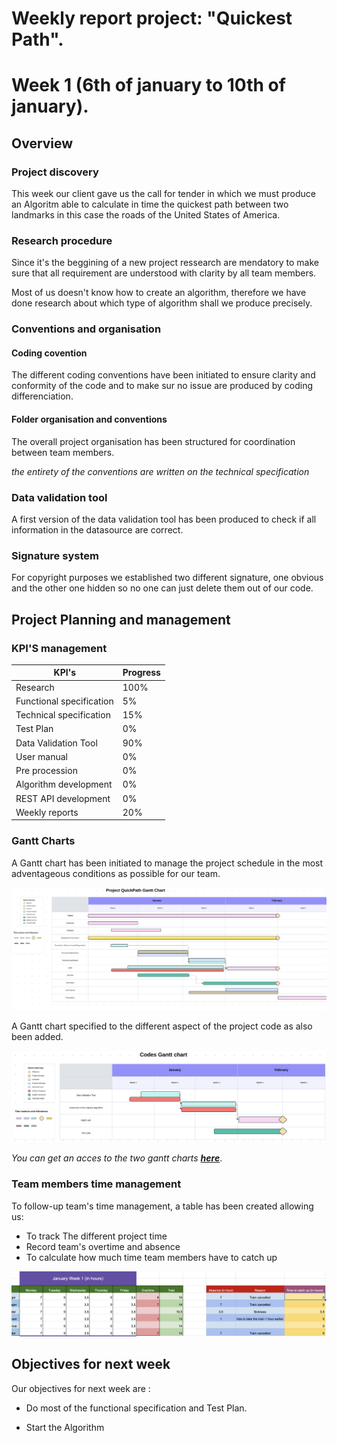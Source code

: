# Weekly report project: "Quickest Path". 
# Week 1 (6th of january to 10th of january).

## Overview

### Project discovery

This week our client gave us the call for tender in which we must produce an Algoritm able to calculate in time the quickest path between two landmarks in this case the roads of the United States of America.

### Research procedure

Since it's the beggining of a new project ressearch are mendatory to make sure that all requirement are understood with clarity by all team members.

Most of us doesn't know how to create an algorithm, therefore we have done research about which type of algorithm shall we produce precisely. 

### Conventions and organisation

#### Coding covention

The different coding conventions have been initiated to ensure clarity and conformity of the code and to make sur no issue are produced by coding differenciation.

#### Folder organisation and conventions

The overall project organisation has been structured for coordination between team members.

*the entirety of the conventions are written on the technical specification*


### Data validation tool

A first version of the data validation tool has been produced to check if all information in the datasource are correct.

### Signature system

For copyright purposes we established two different signature, one obvious and the other one hidden so no one can just delete them out of our code.


## Project Planning and management

### KPI'S management 

| KPI's                    | Progress |
| ------------------------ | -------- |
| Research                 | 100%     |
| Functional specification | 5%       |
| Technical specification  | 15%      |
| Test Plan                | 0%       |
| Data Validation Tool     | 90%      |
| User manual              | 0%      |
|Pre procession            | 0%      |
| Algorithm development    | 0%       |
| REST API development     | 0%       |
| Weekly reports           | 20%      |

### Gantt Charts

A Gantt chart has been initiated to manage the project schedule in the most adventageous conditions as possible for our team.

![Gantt Chart picture](/Documents/images/management/gantt_chart.png)

A Gantt chart specified to the different aspect of the project code as also been added.

![Code Gantt Chart picture](/Documents/images/management/code_gantt_chart.png)

*You can get an acces to the two gantt charts [**here**](/Documents/management/documents/gantt_charts.pdf)*.

### Team members time management
To follow-up team's time management, a table has been created allowing us:

- To track The different project time
- Record team's overtime and absence
- To calculate how much time team members have to catch up

![Time management table](/Documents/images/management/time_management_table.png)

## Objectives for next week

Our objectives for next week are :
- Do most of the functional specification and Test Plan.

- Start the Algorithm
